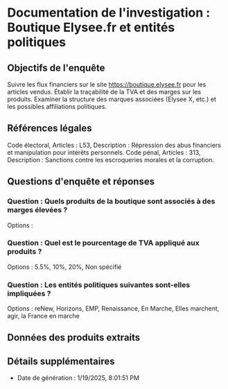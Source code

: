 
# Documentation de l'investigation : Boutique Elysee.fr et entités politiques

## Objectifs de l'enquête
Suivre les flux financiers sur le site https://boutique.elysee.fr pour les articles vendus.
Établir la traçabilité de la TVA et des marges sur les produits.
Examiner la structure des marques associées (Elysee X, etc.) et les possibles affiliations politiques.

## Références légales
Code électoral, Articles : L53, Description : Répression des abus financiers et manipulation pour intérêts personnels.
Code pénal, Articles : 313, Description : Sanctions contre les escroqueries morales et la corruption.

## Questions d'enquête et réponses
### Question : Quels produits de la boutique sont associés à des marges élevées ?
Options : 

### Question : Quel est le pourcentage de TVA appliqué aux produits ?
Options : 5.5%, 10%, 20%, Non spécifié

### Question : Les entités politiques suivantes sont-elles impliquées ?
Options : reNew, Horizons, EMP, Renaissance, En Marche, Elles marchent, agir, la France en marche


## Données des produits extraits


## Détails supplémentaires
- Date de génération : 1/19/2025, 8:01:51 PM
